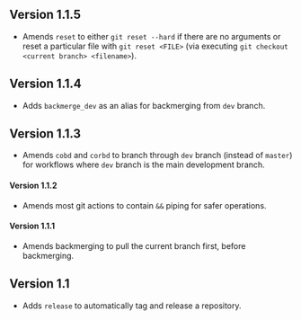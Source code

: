 ## Version 1.1.5

* Amends `reset` to either `git reset --hard` if there are no arguments or reset a particular file with `git reset <FILE>` (via executing `git checkout <current branch> <filename>`).

## Version 1.1.4

* Adds `backmerge_dev` as an alias for backmerging from `dev` branch.

## Version 1.1.3

* Amends `cobd` and `corbd` to branch through `dev` branch (instead of `master`) for workflows where `dev` branch is the main development branch.

#### Version 1.1.2

* Amends most git actions to contain `&&` piping for safer operations.

#### Version 1.1.1

* Amends backmerging to pull the current branch first, before backmerging.

## Version 1.1

* Adds `release` to automatically tag and release a repository.
